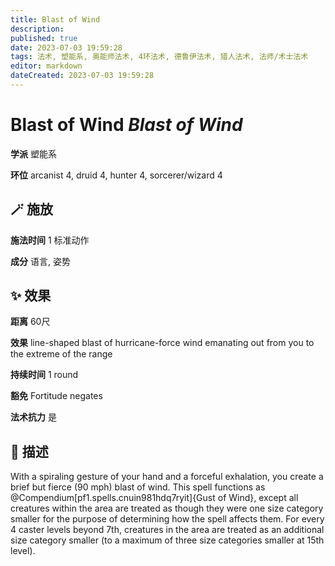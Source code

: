 ```yaml
---
title: Blast of Wind
description: 
published: true
date: 2023-07-03 19:59:28
tags: 法术, 塑能系, 奥能师法术, 4环法术, 德鲁伊法术, 猎人法术, 法师/术士法术
editor: markdown
dateCreated: 2023-07-03 19:59:28
---
```


# **Blast of Wind** *Blast of Wind*

**学派** 塑能系 

**环位** arcanist 4, druid 4, hunter 4, sorcerer/wizard 4

## 🪄 施放

**施法时间** 1 标准动作

**成分** 语言, 姿势

## ✨ 效果  

**距离** 60尺 

**效果** line-shaped blast of hurricane-force wind emanating out from you to the extreme of the range 

**持续时间** 1 round 

**豁免** Fortitude negates

**法术抗力** 是

## 📖 描述

With a spiraling gesture of your hand and a forceful exhalation, you create a brief but fierce (90 mph) blast of wind. This spell functions as @Compendium[pf1.spells.cnuin981hdq7ryit]{Gust of Wind}, except all creatures within the area are treated as though they were one size category smaller for the purpose of determining how the spell affects them. For every 4 caster levels beyond 7th, creatures in the area are treated as an additional size category smaller (to a maximum of three size categories smaller at 15th level).
    